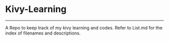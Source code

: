 # Kivy-Learning
<hr>
A Repo to keep track of my kivy learning and codes. Refer to List.md for the index of filenames and descriptions.
